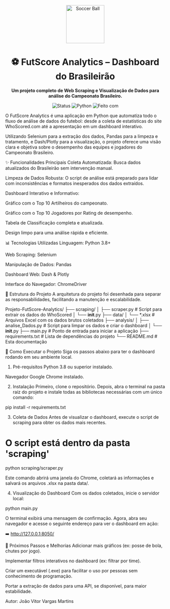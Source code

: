 <p align="center">
<img src="https://www.google.com/search?q=https://raw.githubusercontent.com/Tarikul-Islam-Anik/Animated-Fluent-Emojis/master/Emojis/Objects/Soccer%2520Ball.png" alt="Soccer Ball" width="120" height="120" />
</p>

<h1 align="center">⚽ FutScore Analytics – Dashboard do Brasileirão</h1>

<p align="center">
<strong>Um projeto completo de Web Scraping e Visualização de Dados para análise do Campeonato Brasileiro.</strong>
</p>

<p align="center">
<img alt="Status" src="https://www.google.com/search?q=https://img.shields.io/badge/status-conclu%C3%ADdo-green%3Fstyle%3Dfor-the-badge">
<img alt="Python" src="https://www.google.com/search?q=https://img.shields.io/badge/Python-3.8%2B-blue%3Fstyle%3Dfor-the-badge%26logo%3Dpython">
<img alt="Feito com" src="https://www.google.com/search?q=https://img.shields.io/badge/feito%2520com-Dash%2520%26%2520Plotly-purple%3Fstyle%3Dfor-the-badge">
</p>

O FutScore Analytics é uma aplicação em Python que automatiza todo o fluxo de análise de dados do futebol: desde a coleta de estatísticas do site WhoScored.com até a apresentação em um dashboard interativo.

Utilizando Selenium para a extração dos dados, Pandas para a limpeza e tratamento, e Dash/Plotly para a visualização, o projeto oferece uma visão clara e objetiva sobre o desempenho das equipes e jogadores do Campeonato Brasileiro.

✨ Funcionalidades Principais
Coleta Automatizada: Busca dados atualizados do Brasileirão sem intervenção manual.

Limpeza de Dados Robusta: O script de análise está preparado para lidar com inconsistências e formatos inesperados dos dados extraídos.

Dashboard Interativo e Informativo:

Gráfico com o Top 10 Artilheiros do campeonato.

Gráfico com o Top 10 Jogadores por Rating de desempenho.

Tabela de Classificação completa e atualizada.

Design limpo para uma análise rápida e eficiente.

📊 Tecnologias Utilizadas
Linguagem: Python 3.8+

Web Scraping: Selenium

Manipulação de Dados: Pandas

Dashboard Web: Dash & Plotly

Interface do Navegador: ChromeDriver

📂 Estrutura do Projeto
A arquitetura do projeto foi desenhada para separar as responsabilidades, facilitando a manutenção e escalabilidade.

Projeto-FutScore-Analytics/
├── scraping/
│   ├── scraper.py          # Script para extrair os dados do WhoScored
│   └── __init__.py
├── data/
│   └── *.xlsx              # Arquivos Excel com os dados brutos coletados
├── analysis/
│   ├── analise_Dados.py    # Script para limpar os dados e criar o dashboard
│   └── __init__.py
├── main.py                 # Ponto de entrada para iniciar a aplicação
├── requirements.txt        # Lista de dependências do projeto
└── README.md               # Esta documentação

🚀 Como Executar o Projeto
Siga os passos abaixo para ter o dashboard rodando em seu ambiente local.

1. Pré-requisitos
Python 3.8 ou superior instalado.

Navegador Google Chrome instalado.

2. Instalação
Primeiro, clone o repositório. Depois, abra o terminal na pasta raiz do projeto e instale todas as bibliotecas necessárias com um único comando:

pip install -r requirements.txt

3. Coleta de Dados
Antes de visualizar o dashboard, execute o script de scraping para obter os dados mais recentes.

# O script está dentro da pasta 'scraping'
python scraping/scraper.py

Este comando abrirá uma janela do Chrome, coletará as informações e salvará os arquivos .xlsx na pasta data/.

4. Visualização do Dashboard
Com os dados coletados, inicie o servidor local:

python main.py

O terminal exibirá uma mensagem de confirmação. Agora, abra seu navegador e acesse o seguinte endereço para ver o dashboard em ação:

➡️ http://127.0.0.1:8050/

🔮 Próximos Passos e Melhorias
Adicionar mais gráficos (ex: posse de bola, chutes por jogo).

Implementar filtros interativos no dashboard (ex: filtrar por time).

Criar um executável (.exe) para facilitar o uso por pessoas sem conhecimento de programação.

Portar a extração de dados para uma API, se disponível, para maior estabilidade.

Autor: João Vitor Vargas Martins